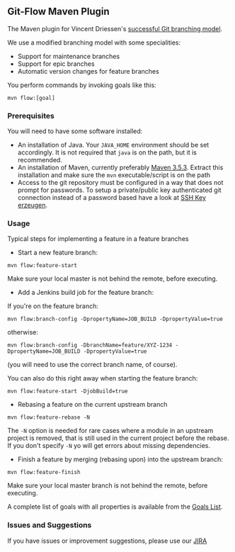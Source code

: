 Git-Flow Maven Plugin
---------------------

The Maven plugin for Vincent Driessen's [successful Git branching model](http://nvie.com/posts/a-successful-git-branching-model/).

We use a modified branching model with some specialities:

* Support for maintenance branches
* Support for epic branches
* Automatic version changes for feature branches

You perform commands by invoking goals like this:

```
mvn flow:[goal]
```

### Prerequisites

You will need to have some software installed:

* An installation of Java. Your `JAVA_HOME` environment should be set accordingly. It is not required that `java` is on
  the path, but it is recommended.
* An installation of Maven, currently preferably [Maven 3.5.3](https://archive.apache.org/dist/maven/maven-3/3.5.3/binaries/).
  Extract this installation and make sure the `mvn` executable/script is on the path
* Access to the git repository must be configured in a way that does not prompt for passwords. To setup a private/public
  key authenticated git connection instead of a password based have a look at [SSH Key erzeugen](https://wiki.gebit.de/display/GIT/SSH+Key+erzeugen).


### Usage

Typical steps for implementing a feature in a feature branches

+ Start a new feature branch:

```
mvn flow:feature-start
```

Make sure your local master is not behind the remote, before executing.

+ Add a Jenkins build job for the feature branch:

If you're on the feature branch:
```
mvn flow:branch-config -DpropertyName=JOB_BUILD -DpropertyValue=true
```
otherwise:
```
mvn flow:branch-config -DbranchName=feature/XYZ-1234 -DpropertyName=JOB_BUILD -DpropertyValue=true
```

(you will need to use the correct branch name, of course).

You can also do this right away when starting the feature branch:

```
mvn flow:feature-start -DjobBuild=true
```


+ Rebasing a feature on the current upstream branch

```
mvn flow:feature-rebase -N
```

The `-N` option is needed for rare cases where a module in an upstream project is removed, that is still used in the 
current project before the rebase. If you don't specify `-N` yo will get errors about missing dependencies.


+ Finish a feature by merging (rebasing upon) into the upstream branch:

```
mvn flow:feature-finish
```

Make sure your local master branch is not behind the remote, before executing.


A complete list of goals with all properties is available from the [Goals List](plugin-info.html).

### Issues and Suggestions

If you have issues or improvement suggestions, please use our [JIRA](https://jira.gebit.de/secure/CreateIssue!Default.jspa?pid=10511)